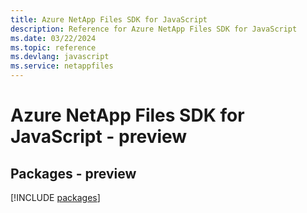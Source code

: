 ```yaml
---
title: Azure NetApp Files SDK for JavaScript
description: Reference for Azure NetApp Files SDK for JavaScript
ms.date: 03/22/2024
ms.topic: reference
ms.devlang: javascript
ms.service: netappfiles
---
```

# Azure NetApp Files SDK for JavaScript - preview
## Packages - preview
[!INCLUDE [packages](netapp-files-index.md)]